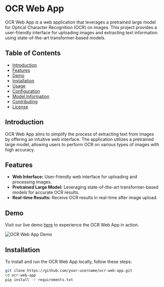 # OCR Web App

OCR Web App is a web application that leverages a pretrained large model for Optical Character Recognition (OCR) on images. This project provides a user-friendly interface for uploading images and extracting text information using state-of-the-art transformer-based models.

## Table of Contents

- [Introduction](#introduction)
- [Features](#features)
- [Demo](#demo)
- [Installation](#installation)
- [Usage](#usage)
- [Configuration](#configuration)
- [Model Information](#model-information)
- [Contributing](#contributing)
- [License](#license)

## Introduction

OCR Web App aims to simplify the process of extracting text from images by offering an intuitive web interface. The application utilizes a pretrained large model, allowing users to perform OCR on various types of images with high accuracy.

## Features

- **Web Interface:** User-friendly web interface for uploading and processing images.
- **Pretrained Large Model:** Leveraging state-of-the-art transformer-based models for accurate OCR results.
- **Real-time Results:** Receive OCR results in real-time after image upload.

## Demo

Visit our live demo [here](link-to-demo) to experience the OCR Web App in action.

![OCR Web App Demo](path/to/demo-gif.gif)

## Installation

To install and run the OCR Web App locally, follow these steps:

```bash
git clone https://github.com/your-username/ocr-web-app.git
cd ocr-web-app
pip install -r requirements.txt
